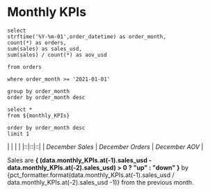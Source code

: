# Monthly KPIs


```monthly_KPIs
select 
strftime('%Y-%m-01',order_datetime) as order_month,
count(*) as orders,
sum(sales) as sales_usd,
sum(sales) / count(*) as aov_usd

from orders

where order_month >= '2021-01-01'

group by order_month
order by order_month desc

```

```last_month_KPIs
select *
from ${monthly_KPIs}

order by order_month desc
limit 1
```

| <Value data={data.last_month_KPIs} column='sales_usd' /> | <Value data={data.last_month_KPIs} column='orders' /> | <Value data={data.last_month_KPIs} column='aov_usd' /> |
|::|::|::|
| *December Sales* | *December Orders* | *December AOV* |

<AreaChart
    title='Montly sales, last 12 months'
    subtitle='USD'
    data={data.monthly_KPIs}
    x=order_month
    y=sales_usd
/>


Sales are **{ (data.monthly_KPIs.at(-1).sales_usd - data.monthly_KPIs.at(-2).sales_usd) > 0 ? "up" : "down" }** by {pct_formatter.format(data.monthly_KPIs.at(-1).sales_usd / data.monthly_KPIs.at(-2).sales_usd -1)} from the previous month.


<style>
    table {
        width: 100%;
        
    }
    th {
        font-size: 32px;
    }
</style>


<script>

var usd_formatter = new Intl.NumberFormat('en-US', {
  style: 'currency',
  currency: 'USD',

  // These options are needed to round to whole numbers if that's what you want.
  minimumFractionDigits: 0, // (this suffices for whole numbers, but will print 2500.10 as $2,500.1)
  maximumFractionDigits: 0, // (causes 2500.99 to be printed as $2,501)
});

var pct_formatter = new Intl.NumberFormat('en-US', {
  style: 'percent',

  // These options are needed to round to whole numbers if that's what you want.
  minimumFractionDigits: 0, // (this suffices for whole numbers, but will print 2500.10 as $2,500.1)
  maximumFractionDigits: 0, // (causes 2500.99 to be printed as $2,501)
});

</script>